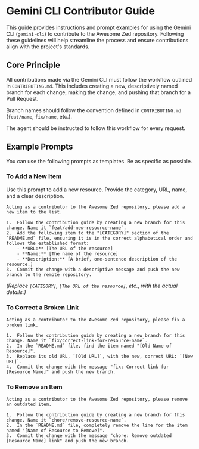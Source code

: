 # Gemini CLI Contributor Guide

This guide provides instructions and prompt examples for using the Gemini CLI (`gemini-cli`) to contribute to the Awesome Zed repository. Following these guidelines will help streamline the process and ensure contributions align with the project's standards.

## Core Principle

All contributions made via the Gemini CLI must follow the workflow outlined in `CONTRIBUTING.md`. This includes creating a new, descriptively named branch for each change, making the change, and pushing that branch for a Pull Request.

Branch names should follow the convention defined in `CONTRIBUTING.md` (`feat/name`, `fix/name`, etc.).

The agent should be instructed to follow this workflow for every request.

## Example Prompts

You can use the following prompts as templates. Be as specific as possible.

### To Add a New Item

Use this prompt to add a new resource. Provide the category, URL, name, and a clear description.

```
Acting as a contributor to the Awesome Zed repository, please add a new item to the list.

1.  Follow the contribution guide by creating a new branch for this change. Name it `feat/add-new-resource-name`.
2.  Add the following item to the "[CATEGORY]" section of the `README.md` file, ensuring it is in the correct alphabetical order and follows the established format:
    - **URL:** [The URL of the resource]
    - **Name:** [The name of the resource]
    - **Description:** [A brief, one-sentence description of the resource.]
3.  Commit the change with a descriptive message and push the new branch to the remote repository.
```

*(Replace `[CATEGORY]`, `[The URL of the resource]`, etc., with the actual details.)*

### To Correct a Broken Link

```
Acting as a contributor to the Awesome Zed repository, please fix a broken link.

1.  Follow the contribution guide by creating a new branch for this change. Name it `fix/correct-link-for-resource-name`.
2.  In the `README.md` file, find the item named "[Old Name of Resource]".
3.  Replace its old URL, `[Old URL]`, with the new, correct URL: `[New URL]`.
4.  Commit the change with the message "fix: Correct link for [Resource Name]" and push the new branch.
```

### To Remove an Item

```
Acting as a contributor to the Awesome Zed repository, please remove an outdated item.

1.  Follow the contribution guide by creating a new branch for this change. Name it `chore/remove-resource-name`.
2.  In the `README.md` file, completely remove the line for the item named "[Name of Resource to Remove]".
3.  Commit the change with the message "chore: Remove outdated [Resource Name] link" and push the new branch.
```
